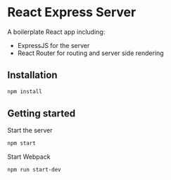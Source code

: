 # React Express Server

A boilerplate React app including: 
- ExpressJS for the server
- React Router for routing and server side rendering

## Installation

```bash
npm install
```

## Getting started

Start the server
```bash
npm start
```

Start Webpack
```bash
npm run start-dev
```
